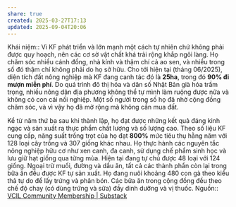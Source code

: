 ```yaml
---
share: true
created: 2025-03-27T17:13
updated: 2025-09-04T20:06
---
```

Khái niệm:: 
​​Vì KF phát triển và lớn mạnh một cách tự nhiên chứ không phải được quy hoạch, nên các cơ sở vật chất khá trải rộng khắp ngôi làng. Họ chăm sóc nhiều cánh đồng, nhà kính và thậm chí cả ao sen, và nhiều trong số đó thậm chí không phải do họ sở hữu. Cho tới hiện tại (tháng 06/2025), diện tích đất nông nghiệp mà KF đang canh tác đó là **25ha**, trong đó **90% đi mượn miễn phí**. Do quá trình đô thị hóa và dân số Nhật Bản già hóa trầm trọng, nhiều nông dân địa phương không thể tự mình làm ruộng được nữa và không có con cái nối nghiệp. Một số người trong số họ đã nhờ cộng đồng chăm sóc, và vì vậy họ đã mở rộng mà không cần mua đất.

Kể từ năm thứ ba sau khi thành lập, họ đạt được những kết quả đáng kinh ngạc và sản xuất ra thực phẩm chất lượng và số lượng cao. Theo số liệu KF cung cấp, năng suất trồng trọt của họ đạt **800%** mức tiêu thụ hằng năm với 128 loại cây trồng và 307 giống khác nhau. Họ thực hành các nguyên tắc nông nghiệp hữu cơ như xen canh, đa canh, sử dụng chế phẩm sinh học và lưu giữ hạt giống qua từng mùa. Hiện tại đang tự chủ được 48 loại với 124 giống. Ngoại trừ muối, đường và dầu ăn, tất cả các thành phần còn lại trong bữa ăn đều được KF tự sản xuất. Họ đang nuôi khoảng 480 con gà theo kiểu thả tự do để lấy trứng và phân bón. Các bữa ăn trong cộng đồng đều theo chế độ chay (có dùng trứng và sữa) đầy dinh dưỡng và vị thuốc.
Nguồn:: [VCIL Community Membership \| Substack](https://vcilcommunitymembership.substack.com/p/can-ca-mot-ngoi-lang-e-nuoi-day-mot)